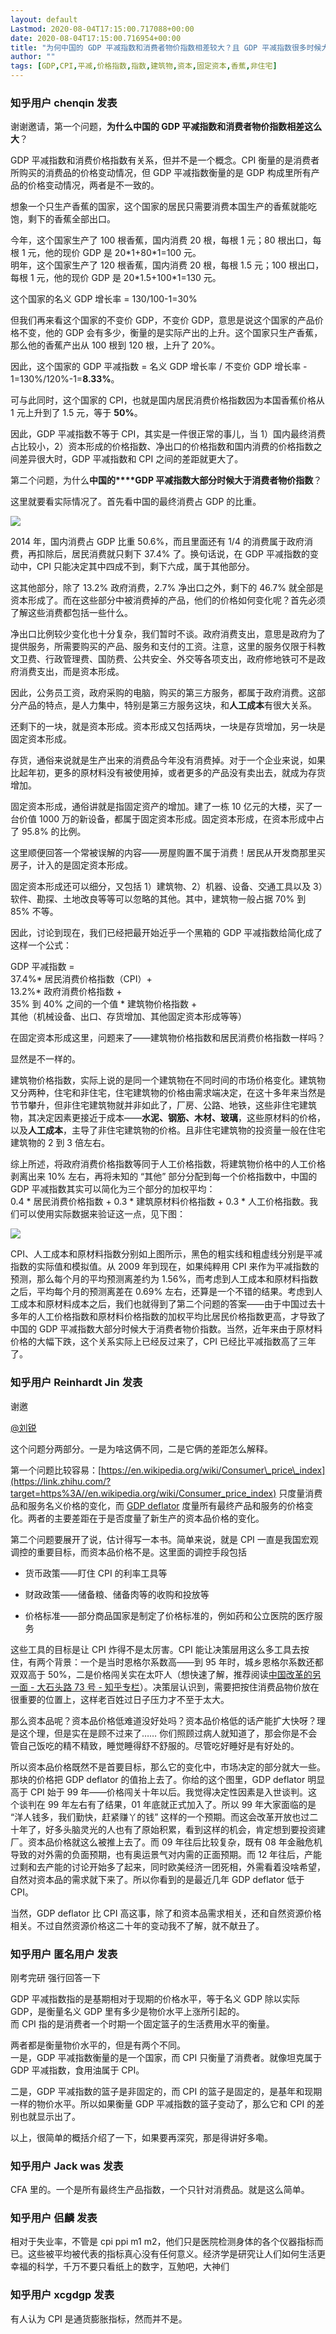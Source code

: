 ```yaml
---
layout: default
Lastmod: 2020-08-04T17:15:00.717088+00:00
date: 2020-08-04T17:15:00.716954+00:00
title: "为何中国的 GDP 平减指数和消费者物价指数相差较大？且 GDP 平减指数很多时候大于消费者物价指数？"
author: ""
tags: [GDP,CPI,平减,价格指数,指数,建筑物,资本,固定资本,香蕉,非住宅]
---
```



    
### 知乎用户 chenqin​ 发表
    
谢谢邀请，第一个问题，**为什么中国的 GDP 平减指数和消费者物价指数相差这么大**？

GDP 平减指数和消费价格指数有关系，但并不是一个概念。CPI 衡量的是消费者所购买的消费品的价格变动情况，但 GDP 平减指数衡量的是 GDP 构成里所有产品的价格变动情况，两者是不一致的。

想象一个只生产香蕉的国家，这个国家的居民只需要消费本国生产的香蕉就能吃饱，剩下的香蕉全部出口。

今年，这个国家生产了 100 根香蕉，国内消费 20 根，每根 1 元；80 根出口，每根 1 元，他的现价 GDP 是 20\*1+80\*1=100 元。  
明年，这个国家生产了 120 根香蕉，国内消费 20 根，每根 1.5 元；100 根出口，每根 1 元，他的现价 GDP 是 20\*1.5+100\*1=130 元。

这个国家的名义 GDP 增长率 = 130/100-1=30%

但我们再来看这个国家的不变价 GDP，不变价 GDP，意思是说这个国家的产品价格不变，他的 GDP 会有多少，衡量的是实际产出的上升。这个国家只生产香蕉，那么他的香蕉产出从 100 根到 120 根，上升了 20%。

因此，这个国家的 GDP 平减指数 = 名义 GDP 增长率 / 不变价 GDP 增长率 - 1=130%/120%-1=**8.33%**。

可与此同时，这个国家的 CPI，也就是国内居民消费价格指数因为本国香蕉价格从 1 元上升到了 1.5 元，等于 **50%**。

因此，GDP 平减指数不等于 CPI，其实是一件很正常的事儿，当 1）国内最终消费占比较小，2）资本形成的价格指数、净出口的价格指数和国内消费的价格指数之间差异很大时，GDP 平减指数和 CPI 之间的差距就更大了。

第二个问题，为什么**中国的****GDP 平减指数大部分时候大于消费者物价指数**？

这里就要看实际情况了。首先看中国的最终消费占 GDP 的比重。



![](https://images.weserv.nl/?url=https%3A//pic1.zhimg.com/701dd9a52f52f0951d668ea25e546bea_r.jpg%3Fsource%3D1940ef5c)

2014 年，国内消费占 GDP 比重 50.6%，而且里面还有 1/4 的消费属于政府消费，再扣除后，居民消费就只剩下 37.4% 了。换句话说，在 GDP 平减指数的变动中，CPI 只能决定其中四成不到，剩下六成，属于其他部分。

这其他部分，除了 13.2% 政府消费，2.7% 净出口之外，剩下的 46.7% 就全部是资本形成了。而在这些部分中被消费掉的产品，他们的价格如何变化呢？首先必须了解这些消费都包括一些什么。

净出口比例较少变化也十分复杂，我们暂时不谈。政府消费支出，意思是政府为了提供服务，所需要购买的产品、服务和支付的工资。注意，这里的服务仅限于科教文卫费、行政管理费、国防费、公共安全、外交等各项支出，政府修地铁可不是政府消费支出，而是资本形成。

因此，公务员工资，政府采购的电脑，购买的第三方服务，都属于政府消费。这部分产品的特点，是人力集中，特别是第三方服务这块，和**人工成本**有很大关系。

还剩下的一块，就是资本形成。资本形成又包括两块，一块是存货增加，另一块是固定资本形成。

存货，通俗来说就是生产出来的消费品今年没有消费掉。对于一个企业来说，如果比起年初，更多的原材料没有被使用掉，或者更多的产品没有卖出去，就成为存货增加。

固定资本形成，通俗讲就是指固定资产的增加。建了一栋 10 亿元的大楼，买了一台价值 1000 万的新设备，都属于固定资本形成。固定资本形成，在资本形成中占了 95.8% 的比例。

这里顺便回答一个常被误解的内容——房屋购置不属于消费！居民从开发商那里买房子，计入的是固定资本形成。

固定资本形成还可以细分，又包括 1）建筑物、2）机器、设备、交通工具以及 3）软件、勘探、土地改良等等可以忽略的其他。其中，建筑物一般占据 70% 到 85% 不等。

因此，讨论到现在，我们已经把最开始近乎一个黑箱的 GDP 平减指数给简化成了这样一个公式：

GDP 平减指数 =  
37.4%\* 居民消费价格指数（CPI）+  
13.2%\* 政府消费价格指数 +  
35% 到 40% 之间的一个值 \* 建筑物价格指数 +  
其他（机械设备、出口、存货增加、其他固定资本形成等等）

在固定资本形成这里，问题来了——建筑物价格指数和居民消费价格指数一样吗？

显然是不一样的。

建筑物价格指数，实际上说的是同一个建筑物在不同时间的市场价格变化。建筑物又分两种，住宅和非住宅，住宅建筑物的价格由需求端决定，在这十多年来当然是节节攀升，但非住宅建筑物就并非如此了，厂房、公路、地铁，这些非住宅建筑物，其决定因素更接近于成本——**水泥、钢筋、木材、玻璃**，这些原材料的价格，以及**人工成本**，主导了非住宅建筑物的价格。且非住宅建筑物的投资量一般在住宅建筑物的 2 到 3 倍左右。

综上所述，将政府消费价格指数等同于人工价格指数，将建筑物价格中的人工价格剥离出来 10% 左右，再将未知的 “其他” 部分分配到每一个价格指数中，中国的 GDP 平减指数其实可以简化为三个部分的加权平均：  
0.4 \* 居民消费价格指数 + 0.3 \* 建筑原材料价格指数 + 0.3 \* 人工价格指数。我们可以使用实际数据来验证这一点，见下图：  



![](https://images.weserv.nl/?url=https%3A//pic4.zhimg.com/4b53a10f5c05d59c53bacf8cdcaff40e_r.jpg%3Fsource%3D1940ef5c)

CPI、人工成本和原材料指数分别如上图所示，黑色的粗实线和粗虚线分别是平减指数的实际值和模拟值。从 2009 年到现在，如果纯粹用 CPI 来作为平减指数的预测，那么每个月的平均预测离差约为 1.56%，而考虑到人工成本和原材料指数之后，平均每个月的预测离差在 0.69% 左右，还算是一个不错的结果。考虑到人工成本和原材料成本之后，我们也就得到了第二个问题的答案——由于中国过去十多年的人工价格指数和原材料价格指数的加权平均比居民价格指数更高，才导致了中国的 GDP 平减指数大部分时候大于消费者物价指数。当然，近年来由于原材料价格的大幅下跌，这个关系实际上已经反过来了，CPI 已经比平减指数高了三年了。
    
    
    
    
### 知乎用户 Reinhardt Jin​ 发表
    
谢邀

[@刘锐]()

这个问题分两部分。一是为啥这俩不同，二是它俩的差距怎么解释。

第一个问题比较容易：[https://en.wikipedia.org/wiki/Consumer\_price\_index](https://link.zhihu.com/?target=https%3A//en.wikipedia.org/wiki/Consumer_price_index) 只度量消费品和服务名义价格的变化，而 [GDP deflator](https://link.zhihu.com/?target=https%3A//en.wikipedia.org/wiki/GDP_deflator) 度量所有最终产品和服务的价格变化。两者的主要差距在于是否度量了新生产的资本品价格的变化。

第二个问题要展开了说，估计得写一本书。简单来说，就是 CPI 一直是我国宏观调控的重要目标，而资本品价格不是。这里面的调控手段包括  

*   货币政策——盯住 CPI 的利率工具等  
    
*   财政政策——储备粮、储备肉等的收购和投放等
*   价格标准——部分商品国家是制定了价格标准的，例如药和公立医院的医疗服务

这些工具的目标是让 CPI 炸得不是太厉害。CPI 能让决策层用这么多工具去按住，有两个背景：一个是当时恩格尔系数高——到 95 年时，城乡恩格尔系数还都双双高于 50%，二是价格闯关实在太吓人（想快速了解，推荐阅读[中国改革的另一面 - 大石头路 73 号 - 知乎专栏](https://zhuanlan.zhihu.com/p/20610517)）。决策层认识到，需要把按住消费品物价放在很重要的位置上，这样老百姓过日子压力才不至于太大。

那么资本品呢？资本品价格低难道没好处吗？资本品价格低的话产能扩大快呀？理是这个理，但是实在是顾不过来了…… 你们照顾过病人就知道了，那会你是不会管自己饭吃的精不精致，睡觉睡得舒不舒服的。尽管吃好睡好是有好处的。

所以资本品价格既然不是首要目标，那么它的变化中，市场决定的部分就大一些。那块的价格把 GDP deflator 的值抬上去了。你给的这个图里，GDP deflator 明显高于 CPI 始于 99 年——价格闯关十年以后。我觉得决定性因素是入世谈判。这个谈判在 99 年左右有了结果，01 年底就正式加入了。所以 99 年大家面临的是 “洋人钱多，我们勤快，赶紧赚丫的钱” 这样的一个预期。而这会改革开放也过二十年了，好多头脑灵光的人也有了原始积累，看到这样的机会，肯定想到要投资建厂。资本品价格就这么被推上去了。而 09 年往后比较复杂，既有 08 年金融危机导致的对外需的负面预期，也有奥运景气对内需的正面预期。而 12 年往后，产能过剩和去产能的讨论开始多了起来，同时欧美经济一团死相，外需看着没啥希望，自然对资本品的需求就下来了。所以你看到的是最近几年 GDP deflator 低于 CPI。

当然，GDP deflator 比 CPI 高这事，除了和资本品需求相关，还和自然资源价格相关。不过自然资源价格这二十年的变动我不了解，就不献丑了。
    
    
    
    
### 知乎用户 匿名用户 发表
    
刚考完研 强行回答一下

GDP 平减指数指的是基期相对于现期的价格水平，等于名义 GDP 除以实际 GDP，是衡量名义 GDP 里有多少是物价水平上涨所引起的。  
而 CPI 指的是消费者一个时期一个固定篮子的生活费用水平的衡量。

两者都是衡量物价水平的，但是有两个不同。  
一是，GDP 平减指数衡量的是一个国家，而 CPI 只衡量了消费者。就像坦克属于 GDP 平减指数，食用油属于 CPI。

二是，GDP 平减指数的篮子是非固定的，而 CPI 的篮子是固定的，是基年和现期一样的物价水平。所以如果衡量 GDP 平减指数的篮子变动了，那么它和 CPI 的差别也就显示出了。

以上，很简单的概括介绍了一下，如果要再深究，那是得讲好多嘞。
    
    
    
    
### 知乎用户 Jack was 发表
    
CFA 里的。一个是所有最终生产品指数，一个只针对消费品。就是这么简单。
    
    
    
    
### 知乎用户 侣麟 发表
    
相对于失业率，不管是 cpi ppi m1 m2，他们只是医院检测身体的各个仪器指标而已。这些被平均被代表的指标真心没有任何意义。经济学是研究让人们如何生活更幸福的科学，千万不要只看纸上的数字，互勉吧，大神们
    
    
    
    
### 知乎用户  xcgdgp 发表
    
有人认为 CPI 是通货膨胀指标，然而并不是。
    
    
    

